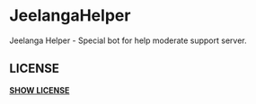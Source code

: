 # JeelangaHelper
Jeelanga Helper - Special bot for help moderate support server.

## LICENSE
[**SHOW LICENSE**](LICENSE)